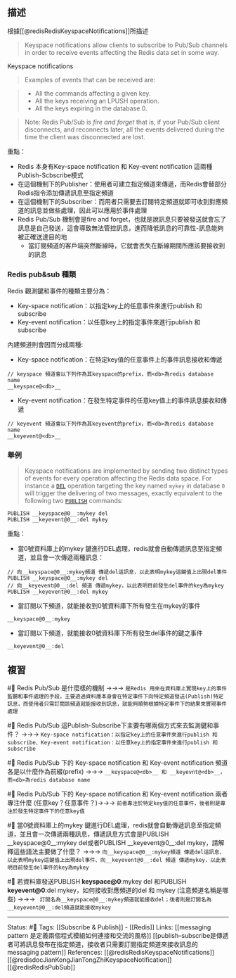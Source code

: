 
## 描述

根據[[@redisRedisKeyspaceNotifications]]所描述

> Keyspace notifications allow clients to subscribe to Pub/Sub channels in order to receive events affecting the Redis data set in some way.

Keyspace notifications


> Examples of events that can be received are:

> -   All the commands affecting a given key.
> -   All the keys receiving an LPUSH operation.
> -   All the keys expiring in the database 0.

> Note: Redis Pub/Sub is _fire and forget_ that is, if your Pub/Sub client disconnects, and reconnects later, all the events delivered during the time the client was disconnected are lost.


重點：
- Redis 本身有Key-space notification 和 Key-event notification 這兩種Publish-Scbscribe模式
- 在這個機制下的Publisher：使用者可建立指定頻道來傳遞，而Redis會替部分Redis指令添加傳遞訊息至指定頻道
- 在這個機制下的Subscriber：而用者只需要去訂閱特定頻道就即可收到對應頻道的訊息並做些處理，因此可以應用於事件處理
- Redis Pub/Sub 機制會是fire and forget，也就是說訊息只要被發送就會忘了訊息是自己發送，這會導致無法管控訊息，進而降低訊息的可靠性-訊息能夠被正確送達目的地
	- 當訂閱頻道的客戶端突然斷線時，它就會丟失在斷線期間所應該要接收到的訊息

### Redis pub&sub 種類

Redis 觀測鍵和事件的種類主要分為：
- Key-space notification：以指定key上的任意事件來進行publish 和 subscribe
- Key-event notification：以任意key上的指定事件來進行publish 和 subscribe

內建頻道則會因而分成兩種:
- Key-space notification：在特定key值的任意事件上的事件訊息接收和傳遞
```
// keyspace 頻道會以下列作為其keyspace的prefix，而<db>為redis database name
__keyspace@<db>__
```
- Key-event notification：在發生特定事件的任意key值上的事件訊息接收和傳遞
```
// keyevent 頻道會以下列作為其keyevent的prefix，而<db>為redis database name
__keyevent@<db>__
```



### 舉例

> Keyspace notifications are implemented by sending two distinct types of events for every operation affecting the Redis data space. For instance a [`DEL`](https://redis.io/commands/del) operation targeting the key named `mykey` in database `0` will trigger the delivering of two messages, exactly equivalent to the following two [`PUBLISH`](https://redis.io/commands/publish) commands:

```
PUBLISH __keyspace@0__:mykey del
PUBLISH __keyevent@0__:del mykey
```

重點：
- 當0號資料庫上的mykey 鍵進行DEL處理，redis就會自動傳遞訊息至指定頻道，並且會一次傳遞兩種訊息：
```
// 向__keyspace@0__:mykey頻道 傳遞del這訊息，以此表明mykey這鍵值上出現del事件
PUBLISH __keyspace@0__:mykey del
// 向__keyevent@0__:del 頻道 傳遞mykey，以此表明目前發生del事件的key為mykey
PUBLISH __keyevent@0__:del mykey
```
- 當訂閱以下頻道，就能接收到0號資料庫下所有發生在mykey的事件
```
__keyspace@0__:mykey
```
- 當訂閱以下頻道，就能接收0號資料庫下所有發生del事件的鍵之事件
```
__keyevent@0__:del
```
## 複習

#🧠 Redis Pub/Sub 是什麼樣的機制 ->->-> `是Redis 用來在資料庫上實現key上的事件監聽和事件處理的手段，主要透過資料庫本身會在特定事件下向特定頻道發送(Publish)特定訊息，而使用者只需訂閱該頻道就能接收到訊息，就能夠順勢根據特定事件下的結果來實現事件處理`
<!--SR:!2022-09-10,58,230-->

#🧠  Redis Pub/Sub 這Publish-Subscribe下主要有哪兩個方式來去監測鍵和事件？ ->->-> `Key-space notification：以指定key上的任意事件來進行publish 和 subscribe、Key-event notification：以任意key上的指定事件來進行publish 和 subscribe`
<!--SR:!2022-10-13,79,247-->


#🧠 Redis Pub/Sub 下的 Key-space notification 和 Key-event notification 頻道各是以什麼作為前綴(prefix) ->->-> `__keyspace@<db>__ 和 __keyevnt@<db>__，而<db>為redis database name`
<!--SR:!2022-08-05,38,247-->



#🧠 Redis Pub/Sub 下的 Key-space notification 和 Key-event notification 兩者專注什麼 (任意key？任意事件？)->->-> `前者專注於特定key值的任意事件，後者則是專注於發生特定事件下的任意key值`
<!--SR:!2022-10-29,90,246-->



#🧠 當0號資料庫上的mykey 鍵進行DEL處理，redis就會自動傳遞訊息至指定頻道，並且會一次傳遞兩種訊息，傳遞訊息方式會是PUBLISH \_\_keyspace@0\_\_:mykey del或者PUBLISH \_\_keyevent@0\_\_:del mykey，請解釋這些語法主要做了什麼？ ->->-> `向__keyspace@0__:mykey頻道 傳遞del這訊息，以此表明mykey這鍵值上出現del事件、向__keyevent@0__:del 頻道 傳遞mykey，以此表明目前發生del事件的key為mykey`
<!--SR:!2022-08-06,2,246-->



#🧠 若資料庫發送PUBLISH  __keyspace@0__:mykey del 和PUBLISH __keyevent@0__:del mykey，如何接收對應頻道的del 和 mykey (注意頻道名稱是哪些) ->->-> ` 訂閱名為__keyspace@0__:mykey頻道就能接收del；後者則是訂閱名為__keyevent@0__:del頻道就能接收mykey`
<!--SR:!2022-08-22,19,227-->


---
Status: #🌱 
Tags:
[[Subscribe & Publish]] - [[Redis]]
Links:
[[messaging pattern 是定義兩個程式模組如何連接和交流的風格]]
[[publish–subscribe是傳遞者可將訊息發布在指定頻道，接收者只需要訂閱指定頻道來接收訊息的messaging pattern]]
References:
[[@redisRedisKeyspaceNotifications]]
[[@redisdocJianKongJianTongZhiKeyspaceNotification]]
[[@redisRedisPubSub]]